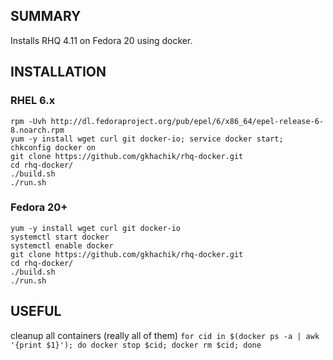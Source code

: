 ## SUMMARY
Installs RHQ 4.11 on Fedora 20 using docker.

## INSTALLATION

### RHEL 6.x
```
rpm -Uvh http://dl.fedoraproject.org/pub/epel/6/x86_64/epel-release-6-8.noarch.rpm
yum -y install wget curl git docker-io; service docker start; chkconfig docker on
git clone https://github.com/gkhachik/rhq-docker.git
cd rhq-docker/
./build.sh
./run.sh
```
### Fedora 20+
```
yum -y install wget curl git docker-io
systemctl start docker
systemctl enable docker
git clone https://github.com/gkhachik/rhq-docker.git
cd rhq-docker/
./build.sh
./run.sh
```

## USEFUL
cleanup all containers (really all of them)
`for cid in $(docker ps -a | awk '{print $1}'); do docker stop $cid; docker rm $cid; done`

